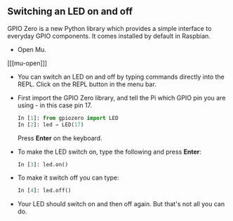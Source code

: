 ## Switching an LED on and off

GPIO Zero is a new Python library which provides a simple interface to everyday GPIO components. It comes installed by default in Raspbian.

+ Open Mu.

[[[mu-open]]]

+ You can switch an LED on and off by typing commands directly into the REPL. Click on the REPL button in the menu bar.

+ First import the GPIO Zero library, and tell the Pi which GPIO pin you are using - in this case pin 17.

    ``` python
    In [1]: from gpiozero import LED
    In [2]: led = LED(17)
    ```

    Press **Enter** on the keyboard.

+ To make the LED switch on, type the following and press **Enter**:

    ``` python
    In [3]: led.on()
    ```

+ To make it switch off you can type:

    ```python
    In [4]: led.off()
    ```

+ Your LED should switch on and then off again. But that's not all you can do.
